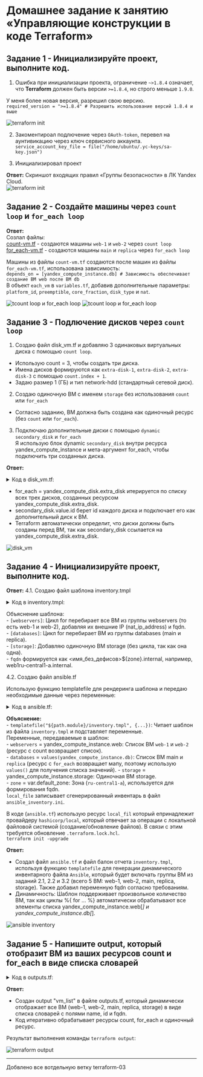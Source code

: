 # Домашнее задание к занятию «Управляющие конструкции в коде Terraform»

## Задание 1 - Инициализируйте проект, выполните код.  

1. Ошибка при инициализации проекта, ограничение `~>1.8.4` означает, что **Terraform** должен быть версии `>=1.8.4`, но строго меньше `1.9.0`.   

У меня более новая версия, разрешил свою версию.  
`required_version = ">=1.8.4" # Разрешить использование версий 1.8.4 и выше` 

![terraform init](img/ter_ver.png)  

2. Закоментироал подлючение через `OAuth-token`, перевел на аунтивикацию через ключ сервисного аккаунта.  
`service_account_key_file = file("/home/ubuntu/.yc-keys/sa-key.json")`  

3. Инициализировал проект  

**Ответ:**
Скриншот входящих правил «Группы безопасности» в ЛК Yandex Cloud.  
![terraform init](img/ter_init.png)

## Задание 2 - Создайте машины через `count loop` и `for_each loop`

**Ответ:**  
Созлал файлы:  
[count-vm.tf](src/count-vm.tf) - создаются машины `web-1` и `web-2` через `count loop`  
[for_each-vm.tf](src/for_each-vm.tf) - создаются машины `main` и `replica` через `for_each loop`  

Машины из файлы `count-vm.tf` создаются после машин из файлы `for_each-vm.tf`, использована зависимость:  
`depends_on = [yandex_compute_instance.db] # Зависимость обеспечивает создание ВМ web после ВМ db`  
В объект `each_vm` в `variables.tf`, добавив дополнительные параметры: `platform_id`, `preemptible`, `core_fraction`, `disk_type` и `nat`.  

![tcount loop и for_each loop](img/for_each_count.png)
![tcount loop и for_each loop](img/for_each_count2.png)

## Задание 3 - Подлючение дисков через `count loop`  

1. Создаю файл disk_vm.tf и добавляю 3 одинаковых виртуальных диска с помощью `count loop`.  

- Использую count = 3, чтобы создать три диска.  
- Имена дисков формируются как `extra-disk-1`, `extra-disk-2`, `extra-disk-3` с помощью `count.index + 1`.  
- Задаю размер 1 (ГБ) и тип network-hdd (стандартный сетевой диск).  

2. Создаю одиночную ВМ с именем `storage` без использования `count` или `for_each`   
- Согласно заданию, ВМ должна быть создана как одиночный ресурс (без `count` или `for_each`).  

3. Подключаю дополнительные диски с помощью `dynamic secondary_disk` и `for_each`  
Я использую блок dynamic `secondary_disk` внутри ресурса yandex_compute_instance и мета-аргумент for_each, чтобы подключить три созданных диска.  

**Ответ:**
<details>  
<summary>Код в disk_vm.tf:</summary>  

```sh
# disk_vm.tf
resource "yandex_compute_disk" "extra_disk" {
  count = 3

  name     = "extra-disk-${count.index + 1}" # Имена: extra-disk-1, extra-disk-2, extra-disk-3
  size     = 1                               # Размер 1 ГБ
  type     = "network-hdd"                   # Тип диска
  zone     = var.default_zone                # Зона совпадает с зоной ВМ
}

resource "yandex_compute_instance" "storage" {
  name        = "storage"
  platform_id = "standard-v1"
  zone        = var.default_zone

  resources {
    cores  = 2
    memory = 2
    core_fraction = 20
  }

  boot_disk {
    initialize_params {
      image_id = data.yandex_compute_image.os_image.id
    }
  }
  
  scheduling_policy {
    preemptible = true  # Использую preemptible
  }

  network_interface {
    subnet_id          = yandex_vpc_subnet.develop.id
    nat                = true
    security_group_ids = [yandex_vpc_security_group.example.id]
  }

  dynamic "secondary_disk" {
    for_each = yandex_compute_disk.extra_disk

    content {
      disk_id = secondary_disk.value.id
    }
  }

  metadata = local.full_metadata
}
``` 
</details>

- for_each = yandex_compute_disk.extra_disk итерируется по списку всех трех дисков, созданных ресурсом yandex_compute_disk.extra_disk.
- secondary_disk.value.id берет id каждого диска и подключает его как дополнительный диск к ВМ.
- Terraform автоматически определит, что диски должны быть созданы перед ВМ, так как secondary_disk ссылается на yandex_compute_disk.extra_disk.  

![disk_vm](img/disk_vm.png)

## Задание 4 - Инициализируйте проект, выполните код.

**Ответ:**
4.1. Создаю файл шаблона inventory.tmpl

<details>
<summary>Код в inventory.tmpl:</summary>  

```sh
# inventory.tmpl
[webservers]
%{ for vm in webservers ~}
${vm.network_interface.0.nat_ip_address} fqdn=${replace(vm.name, "-", "")}${zone}.internal
%{ endfor ~}

[databases]
%{ for vm in databases ~}
${vm.network_interface.0.nat_ip_address} fqdn=${replace(vm.name, "-", "")}${zone}.internal
%{ endfor ~}

[storage]
${storage.network_interface.0.nat_ip_address} fqdn=${storage.name}${zone}.internal
``` 
</details>

Объяснение шаблона:  
    - `[webservers]`: Цикл for перебирает все ВМ из группы webservers (то есть web-1 и web-2), добавляя их внешние IP (nat_ip_address) и fqdn.   
    - `[databases]`: Цикл for перебирает ВМ из группы databases (main и replica).  
    - `[storage]`: Добавляю одиночную ВМ storage (без цикла, так как она одна).  
    - `fqdn` формируется как <имя_без_дефисов>${zone}.internal, например, web1ru-central1-a.internal.  

4.2. Создаю файл ansible.tf

Использую функцию templatefile для рендеринга шаблона и передаю необходимые данные через переменные:

<details>
<summary>Код в ansible.tf:</summary>  

```sh
# ansible.tf

resource "local_file" "ansible_inventory" {
  content = templatefile("${path.module}/inventory.tmpl", {
    webservers = yandex_compute_instance.web
    databases  = values(yandex_compute_instance.db)
    storage    = yandex_compute_instance.storage
    zone       = var.default_zone
  })
  filename = "${path.module}/ansible_inventory.ini"
}
``` 
</details>

**Объяснение:**  
    - `templatefile("${path.module}/inventory.tmpl", {...})`: Читает шаблон из файла `inventory.tmpl`  и подставляет переменные.   
    Переменные, передаваемые в шаблон:  
        - `webservers` = yandex_compute_instance.web: Список ВМ `web-1` и `web-2` (ресурс с count возвращает список).  
        - `databases` = `values(yandex_compute_instance.db)`: Список ВМ main и `replica` (ресурс с `for_each` возвращает мапу, поэтому использую `values()` для получения списка значений).
        - `storage` = yandex_compute_instance.storage: Одиночная ВМ storage.  
        - `zone` = var.default_zone: Зона (`ru-central1-a`), используется для формирования fqdn.  
    `local_file` записывает сгенерированный инвентарь в файл `ansible_inventory.ini`.  

В коде (`ansible.tf`) использую ресурс `local_fil` который eпринадлежит провайдеру `hashicorp/local`, который отвечает за операции с локальной файловой системой (создание/обновление файлов). В связи с этим требуется обновление `.terraform.lock.hcl`.  
`terraform init -upgrade`

**Ответ:**

- Создал файл `ansible.tf` и файл балон отчета `inventory.tmpl`, используя функцию `templatefile` для генерации динамического инвентарного файла `Ansible`, который будет включать группы ВМ из заданий 2.1, 2.2 и 3.2 (всего 5 ВМ: web-1, web-2, main, replica, storage). Также добавил переменную fqdn согласно требованиям.  
- Динамичность: Шаблон поддерживает произвольное количество ВМ, так как циклы %{ for ... %} автоматически обрабатывают все элементы списка yandex_compute_instance.web[*] и yandex_compute_instance.db[*].  

![ansible inventory](img/ansible_inventory.png)


## Задание 5 - Напишите output, который отобразит ВМ из ваших ресурсов count и for_each в виде списка словарей

<details>
<summary>Код в outputs.tf:</summary>  

```sh
# outputs.tf

output "vm_list" {
  description = "List of all VMs with name, id, and fqdn"
  value = flatten([
    # ВМ из yandex_compute_instance.web (count)
    [
      for vm in yandex_compute_instance.web : {
        name = vm.name
        id   = vm.id
        fqdn = "${replace(vm.name, "-", "")}${var.default_zone}.internal"
      }
    ],
    # ВМ из yandex_compute_instance.db (for_each)
    [
      for vm in values(yandex_compute_instance.db) : {
        name = vm.name
        id   = vm.id
        fqdn = "${replace(vm.name, "-", "")}${var.default_zone}.internal"
      }
    ],
    # ВМ из yandex_compute_instance.storage (одиночная)
    [
      {
        name = yandex_compute_instance.storage.name
        id   = yandex_compute_instance.storage.id
        fqdn = "${yandex_compute_instance.storage.name}${var.default_zone}.internal"
      }
    ]
  ])
}

``` 
</details>

**Ответ:**

- Создан output "vm_list" в файле outputs.tf, который динамически отображает все ВМ (web-1, web-2, main, replica, storage) в виде списка словарей с полями name, id и fqdn.  
- Код итеративно обрабатывает ресурсы count, for_each и одиночный ресурс.  

Результат выполнения команды `terraform output`:  

![terraform output](img/terraform_output2.png)

---
Добвлено все вотдельную ветку terraform-03